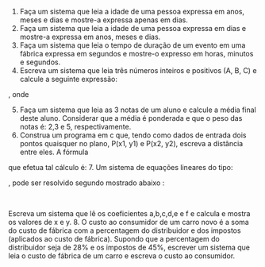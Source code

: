 1. Faça um sistema que leia a idade de uma pessoa expressa em anos, meses e
dias e mostre-a expressa apenas em dias.
2. Faça um sistema que leia a idade de uma pessoa expressa em dias e mostre-a
expressa em anos, meses e dias.
3. Faça um sistema que leia o tempo de duração de um evento em uma fábrica
expressa em segundos e mostre-o expresso em horas, minutos e segundos.
4. Escreva um sistema que leia três números inteiros e positivos (A, B, C) e
calcule a seguinte expressão:

, onde 

5. Faça um sistema que leia as 3 notas de um aluno e calcule a média final deste
aluno. Considerar que a média é ponderada e que o peso das notas é: 2,3 e 5,
respectivamente.
6. Construa um programa em c que, tendo como dados de entrada dois pontos
quaisquer no plano, P(x1, y1) e P(x2, y2), escreva a distância entre eles. A fórmula

que efetua tal cálculo é:
7. Um sistema de equações lineares do tipo:

, pode ser resolvido segundo mostrado abaixo :

 

Escreva um sistema que lê os coeficientes a,b,c,d,e e f e calcula e mostra os
valores de x e y.
8. O custo ao consumidor de um carro novo é a soma do custo de fábrica com a
percentagem do distribuidor e dos impostos (aplicados ao custo de fábrica).
Supondo que a percentagem do distribuidor seja de 28% e os impostos de 45%,
escrever um sistema que leia o custo de fábrica de um carro e escreva o custo ao
consumidor.
